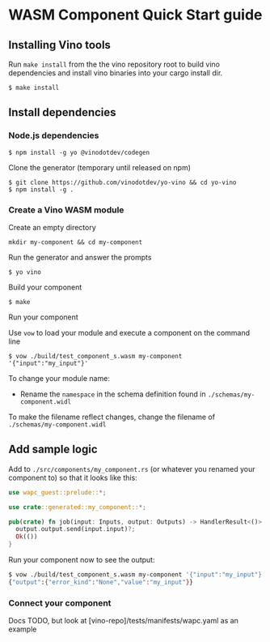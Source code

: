 # WASM Component Quick Start guide

## Installing Vino tools

Run `make install` from the the vino repository root to build vino dependencies and install vino binaries into your cargo install dir.

```shell
$ make install
```

## Install dependencies

### Node.js dependencies

```shell
$ npm install -g yo @vinodotdev/codegen
```

Clone the generator (temporary until released on npm)

```shell
$ git clone https://github.com/vinodotdev/yo-vino && cd yo-vino
$ npm install -g .
```

### Create a Vino WASM module

Create an empty directory

```shell
mkdir my-component && cd my-component
```

Run the generator and answer the prompts

```shell
$ yo vino
```

Build your component

```shell
$ make
```

Run your component

Use `vow` to load your module and execute a component on the command line

```shell
$ vow ./build/test_component_s.wasm my-component '{"input":"my_input"}'
```

To change your module name:

- Rename the `namespace` in the schema definition found in `./schemas/my-component.widl`

To make the filename reflect changes, change the filename of `./schemas/my-component.widl`

## Add sample logic

Add to `./src/components/my_component.rs` (or whatever you renamed your component to) so that it looks like this:

```rs
use wapc_guest::prelude::*;

use crate::generated::my_component::*;

pub(crate) fn job(input: Inputs, output: Outputs) -> HandlerResult<()> {
  output.output.send(input.input)?;
  Ok(())
}
```

Run your component now to see the output:

```sh
$ vow ./build/test_component_s.wasm my-component '{"input":"my_input"}'
{"output":{"error_kind":"None","value":"my_input"}}
```

### Connect your component

Docs TODO, but look at [vino-repo]/tests/manifests/wapc.yaml as an example
